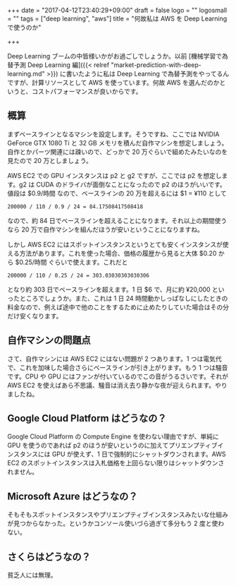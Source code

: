 +++
date = "2017-04-12T23:40:29+09:00"
draft = false
logo = ""
logosmall = ""
tags = ["deep learning", "aws"]
title = "何故私は AWS を Deep Learning で使うのか"

+++

Deep Learning ブームの中皆様いかがお過ごしでしょうか。以前 [機械学習で為替予測 Deep Learning 編]({{< relref "market-prediction-with-deep-learning.md" >}}) に書いたように私は Deep Learning で為替予測をやってるんですが、計算リソースとして AWS を使っています。何故 AWS を選んだのかというと、コストパフォーマンスが良いからです。

## 概算

まずベースラインとなるマシンを設定します。そうですね、ここでは NVIDIA GeForce GTX 1080 Ti と 32 GB メモリを積んだ自作マシンを想定しましょう。自作とかパーツ関連には疎いので、どっかで 20 万ぐらいで組めたみたいなのを見たので 20 万としましょう。

AWS EC2 での GPU インスタンスは p2 と g2 ですが、ここでは p2 を想定します。g2 は CUDA のドライバが面倒なことになったので p2 のほうがいいです。
値段は $0.9/時間 なので、ベースラインの 20 万を超えるには $1 = &yen;110 として

```plain
200000 / 110 / 0.9 / 24 = 84.17508417508418
```

なので、約 84 日でベースラインを超えることになります。それ以上の期間使うなら 20 万で自作マシンを組んだほうが安いということになりますね。

しかし AWS EC2 にはスポットインスタンスというとても安くインスタンスが使える方法があります。これを使った場合、価格の履歴から見ると大体 $0.20 から $0.25/時間 ぐらいで使えます。これだと

```plain
200000 / 110 / 0.25 / 24 = 303.03030303030306
```

となり約 303 日でベースラインを超えます。1 日 $6 で、月に約 &yen;20,000 といったところでしょうか。また、これは 1 日 24 時間動かしっぱなしにしたときの料金なので、例えば途中で他のことをするために止めたりしていた場合はその分だけ安くなります。

## 自作マシンの問題点

さて、自作マシンには AWS EC2 にはない問題が 2 つあります。1 つは電気代で、これを加味した場合さらにベースラインが引き上がります。もう 1 つは騒音です。CPU や GPU にはファンが付いているのでこの音がうるさいです。それが AWS EC2 を使えばあら不思議、騒音は消え去り静かな夜が迎えられます。やりましたね。

## Google Cloud Platform はどうなの？

Google Cloud Platform の Compute Engine を使わない理由ですが、単純に GPU を使うのであれば p2 のほうが安いというのに加えてプリエンプティブインスタンスには GPU が使えず、1 日で強制的にシャットダウンされます。AWS EC2 のスポットインスタンスは入札価格を上回らない限りはシャットダウンされません。

## Microsoft Azure はどうなの？

そもそもスポットインスタンスやプリエンプティブインスタンスみたいな仕組みが見つからなかった。というかコンソール使いづら過ぎて多分もう 2 度と使わない。

## さくらはどうなの？

貧乏人には無理。
